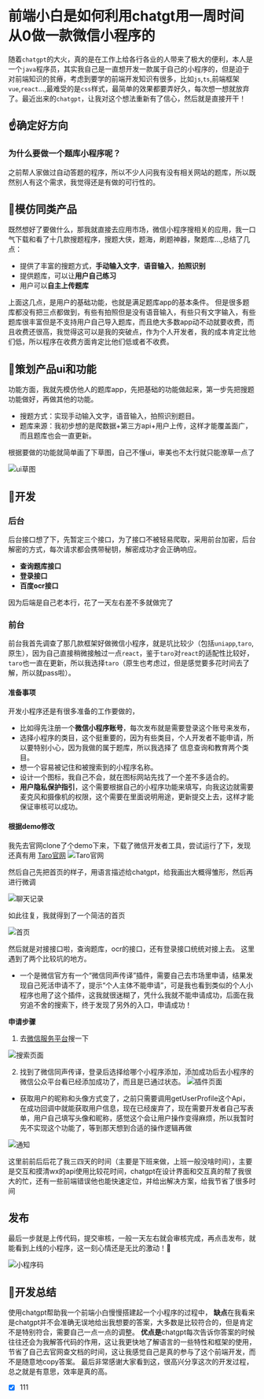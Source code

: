 # 前端小白是如何利用chatgt用一周时间从0做一款微信小程序的

随着`chatgpt`的大火，真的是在工作上给各行各业的人带来了极大的便利，本人是一个`java`程序员，其实我自己是一直想开发一款属于自己的小程序的，但是迫于对前端知识的贫瘠，考虑到要学的前端开发知识有很多，比如`js`,`ts`,前端框架`vue`,`react`...,最难受的是`css`样式，最简单的效果都要弄好久，每次想一想就放弃了。最近出来的`chatgpt`，让我对这个想法重新有了信心，然后就是直接开干！

## ☝确定好方向
### 为什么要做一个题库小程序呢？
之前帮人家做过自动答题的程序，所以不少人问我有没有相关网站的题库，所以既然别人有这个需求，我觉得还是有做的可行性的。

## 🚌模仿同类产品
既然想好了要做什么，那我就直接去应用市场，微信小程序搜相关的应用，我一口气下载和看了十几款搜题程序，搜题大侠，题海，刷题神器，聚题库...,总结了几点：
- 提供了丰富的搜题方式，**手动输入文字**，**语音输入**，**拍照识别**
- 提供题库，可以让**用户自己练习**
- 用户可以**自主上传题库**

上面这几点，是用户的基础功能，也就是满足题库app的基本条件。
但是很多题库都没有把三点都做到，有些有拍照但是没有语音输入，有些只有文字输入，有些题库很丰富但是不支持用户自己导入题库，而且绝大多数app动不动就要收费，而且收费还很高，我觉得这可以是我的突破点，作为个人开发者，我的成本肯定比他们低，所以程序在收费方面肯定比他们低或者不收费。


## 🤔策划产品ui和功能

功能方面，我就先模仿他人的题库app，先把基础的功能做起来，第一步先把搜题功能做好，再做其他的功能。
- 搜题方式：实现手动输入文字，语音输入，拍照识别题目。
- 题库来源：我初步想的是爬数据+第三方api+用户上传，这样才能覆盖面广，而且题库也会一直更新。

根据要做的功能就简单画了下草图，自己不懂ui，审美也不太行就只能潦草一点了

![ui草图](https://img.ggball.top/picGo/20230430121936.png)


## 🥊开发

### 后台
后台接口想了下，先暂定三个接口，为了接口不被轻易爬取，采用前台加密，后台解密的方式，每次请求都会携带秘钥，解密成功才会正确响应。

- **查询题库接口**
- **登录接口**
- **百度ocr接口**

因为后端是自己老本行，花了一天左右差不多就做完了

### 前台

前台我首先调查了那几款框架好做微信小程序，就是坑比较少（包括`uniapp`,`taro`,原生），因为自己直接稍微接触过一点`react`，鉴于`taro`对`react`的适配性比较好，`taro`也一直在更新，所以我选择`taro`（原生也考虑过，但是感觉要多花时间去了解，所以就pass啦）。

#### 准备事项
开发小程序还是有很多准备的工作要做的，
- 比如得先注册一个**微信小程序账号**，每次发布就是需要登录这个账号来发布，
- 选择小程序的类目，这个挺重要的，因为有些类目，个人开发者不能申请，所以要特别小心，因为我做的属于题库，所以我选择了 信息查询和教育两个类目。
- 想一个容易被记住和被搜索到的小程序名称。
- 设计一个图标，我自己不会，就在图标网站先找了一个差不多适合的。
- **用户隐私保护指引**，这个需要根据自己的小程序功能来填写，向我这边就需要麦克风和摄像机的权限，这个需要在里面说明用途，更新提交上去，这样才能保证审核可以成功。

#### 根据demo修改
我先去官网clone了个demo下来，下载了微信开发者工具，尝试运行了下，发现还真有用
[Taro官网](https://docs.taro.zone/docs/GETTING-STARTED)
![Taro官网](https://img.ggball.top/picGo/20230501013311.png)

然后自己先把首页的样子，用语言描述给chatgpt，给我画出大概得雏形，然后再进行微调

![聊天记录](https://img.ggball.top/picGo/20230501021605.png)

如此往复，我就得到了一个简洁的首页

![首页](https://img.ggball.top/picGo/20230501014903.png)

然后就是对接接口啦，查询题库，ocr的接口，还有登录接口统统对接上去。
这里遇到了两个比较坑的地方。
- 一个是微信官方有一个“微信同声传译”插件，需要自己去市场里申请，结果发现自己死活申请不了，提示“个人主体不能申请”，可是我也看到类似的个人小程序也用了这个插件，这我就很迷糊了，凭什么我就不能申请成功，后面在我穷追不舍的搜索下，终于发现了另外的入口，申请成功！
   
**申请步骤**

1. 去[微信服务平台](https://fuwu.weixin.qq.com/search?tab=3&type=&serviceType=3&page=1#search-page)搜一下

![搜索页面](https://img.ggball.top/picGo/20230501020326.png)

2.  找到了微信同声传译，登录后选择给哪个小程序添加，添加成功后去小程序的微信公众平台看已经添加成功了，而且是已通过状态。
![插件页面](https://img.ggball.top/picGo/20230501020338.png)

 
- 获取用户的昵称和头像方式变了，之前只需要调用getUserProfile这个Api，在成功回调中就能获取用户信息，现在已经废弃了，现在需要开发者自己写表单，用户自己填写头像和昵称，感觉这个会让用户操作变得麻烦，所以我暂时先不实现这个功能了，等到那天想到合适的操作逻辑再做
  
![通知](https://img.ggball.top/picGo/20230501020633.png)

这里前前后后花了我三四天的时间（主要是下班来做，上班一般没啥时间），主要是交互和摸清wx的api使用比较花时间，chatgpt在设计界面和交互真的帮了我很大的忙，还有一些前端错误他也能快速定位，并给出解决方案，给我节省了很多时间
## 发布
最后一步就是上传代码，提交审核，一般一天左右就会审核完成，再点击发布，就能看到上线的小程序，这一刻心情还是无比的激动！🥰

![小程序码](https://img.ggball.top/picGo/gh_bd27f49d575e_258.jpg)

## 🚧开发总结
使用chatgpt帮助我一个前端小白慢慢搭建起一个小程序的过程中，
**缺点**在我看来是chatgpt并不会准确无误地给出我想要的答案，大多数是比较符合的，但是肯定不是特别符合，需要自己一点一点的调整。
**优点是**chatgpt每次告诉你答案的时候往往还会为我解答代码的作用，这让我更快地了解语言的一些特性和框架的使用，节省了自己去官网查文档的时间，这让我感觉自己是真的参与了这个前端开发，而不是随意地copy答案。
最后非常感谢大家看到这，很高兴分享这次的开发过程，总之就是有意思，效率是真的高。

- [x] 111